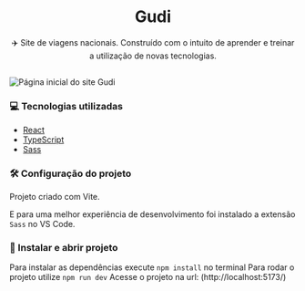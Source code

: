 <h1 align="center"> Gudi  </h1>
<p align="center">✈️ Site de viagens nacionais. Construído com o intuito de aprender e treinar a utilização de novas tecnologias.</p>

##

![Página inicial do site Gudi](https://i.imgur.com/k1gg8G4.png)

### 💻 Tecnologias utilizadas

* [React](https://reactjs.org/) 
* [TypeScript](https://reactjs.org/)
* [Sass](https://sass-lang.com/)

### 🛠️ Configuração do projeto
Projeto criado com Vite.

E para uma melhor experiência de desenvolvimento foi instalado a extensão ``Sass`` no VS Code.

### 🔨 Instalar e abrir projeto

Para instalar as dependências execute ``npm install`` no terminal 
Para rodar o projeto utilize ``npm run dev`` 
Acesse o projeto na url: (http://localhost:5173/) 
